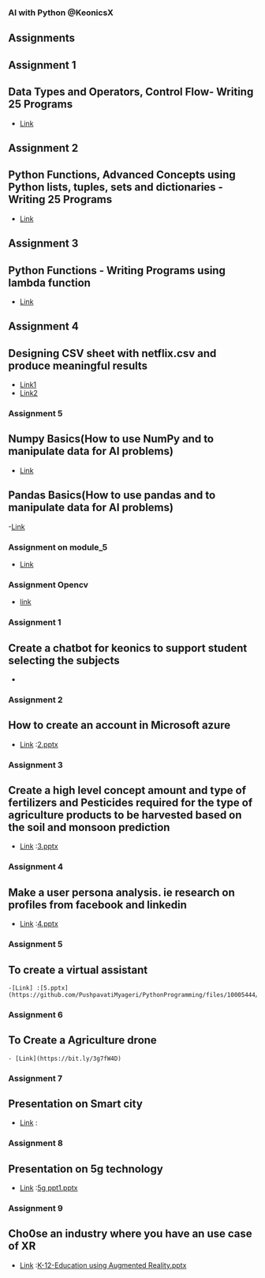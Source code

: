 ### AI with Python @KeonicsX
## Assignments
## Assignment 1
## Data Types and Operators, Control Flow- Writing 25 Programs 
- [Link](https://bit.ly/3wPjjlS)
## Assignment 2
## 	Python Functions, Advanced Concepts using Python lists, tuples, sets and dictionaries - Writing 25 Programs
- [Link](https://bit.ly/3cEaDIo)
## Assignment 3
## 	Python Functions - Writing Programs using lambda function
- [Link](https://bit.ly/3cNaTVu)
## Assignment 4
## 	Designing CSV sheet with netflix.csv and produce meaningful results
- [Link1](https://bit.ly/3DbCNFx)
- [Link2](https:/.bit.ly/3QjanMI)
### Assignment 5
## Numpy Basics(How to use NumPy and to manipulate data for AI problems)
- [Link](https://bit.ly/3dtVtG0)
## Pandas Basics(How to use pandas and to manipulate data for AI problems)
-[Link](https://bit.ly/3RTZYsc)
### Assignment on module_5
- [Link](https://bit.ly/3E1i7yC)
### Assignment Opencv
- [link](https://bit.ly/3E25kxc)
### Assignment 1
## Create a chatbot for keonics to support student selecting the subjects
- [Link]: [1.pptx](https://github.com/PushpavatiMyageri/PythonProgramming/files/10005433/1.pptx)

### Assignment 2
## How to create an account in Microsoft azure
- [Link] :[2.pptx](https://github.com/PushpavatiMyageri/PythonProgramming/files/10005436/2.pptx)

### Assignment 3
## Create a high level concept amount and type of fertilizers and Pesticides required for the type of agriculture products to be harvested based on the soil and monsoon prediction
- [Link] :[3.pptx](https://github.com/PushpavatiMyageri/PythonProgramming/files/10005438/3.pptx)

### Assignment 4
## Make a user persona analysis. ie research on profiles from facebook and linkedin
- [Link] :[4.pptx](https://github.com/PushpavatiMyageri/PythonProgramming/files/10005441/4.pptx)

### Assignment 5
## To create a virtual assistant
	-[Link] :[5.pptx](https://github.com/PushpavatiMyageri/PythonProgramming/files/10005444/5.pptx)
### Assignment 6
## To Create a Agriculture drone
	- [Link](https://bit.ly/3g7fW4D)

### Assignment 7
## Presentation on Smart city
- [Link] :
### Assignment 8
## Presentation on 5g technology
- [Link] :[5g ppt1.pptx](https://github.com/PushpavatiMyageri/PythonProgramming/files/10005511/5g.ppt1.pptx)

### Assignment 9
## Cho0se an industry where you have an use case of XR
- [Link] :[K-12-Education using Augmented Reality.pptx](https://github.com/PushpavatiMyageri/PythonProgramming/files/10005577/K-12-Education.using.Augmented.Reality.pptx)



